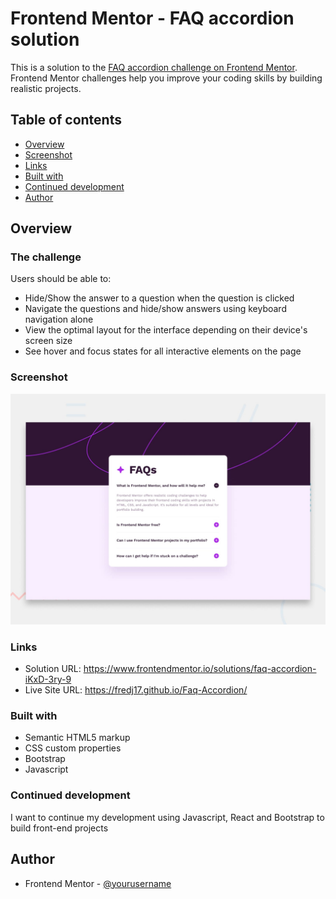 # Frontend Mentor - FAQ accordion solution

This is a solution to the [FAQ accordion challenge on Frontend Mentor](https://www.frontendmentor.io/challenges/faq-accordion-wyfFdeBwBz). Frontend Mentor challenges help you improve your coding skills by building realistic projects.

## Table of contents

- [Overview](#overview)
- [Screenshot](#screenshot)
- [Links](#links)
- [Built with](#built-with)
- [Continued development](#continued-development)
- [Author](#author)

## Overview

### The challenge

Users should be able to:

- Hide/Show the answer to a question when the question is clicked
- Navigate the questions and hide/show answers using keyboard navigation alone
- View the optimal layout for the interface depending on their device's screen size
- See hover and focus states for all interactive elements on the page

### Screenshot

![](./design/desktop-preview.jpg)

### Links

- Solution URL: https://www.frontendmentor.io/solutions/faq-accordion-iKxD-3ry-9
- Live Site URL: https://fredj17.github.io/Faq-Accordion/

### Built with

- Semantic HTML5 markup
- CSS custom properties
- Bootstrap
- Javascript

### Continued development

I want to continue my development using Javascript, React and Bootstrap to build front-end projects

## Author

- Frontend Mentor - [@yourusername](https://www.frontendmentor.io/profile/Fredj17)

